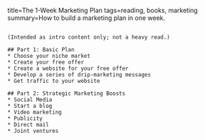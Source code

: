 title=The 1-Week Marketing Plan
tags=reading, books, marketing
summary=How to build a marketing plan in one week.
~~~~~~

(Intended as intro content only; not a heavy read.)

## Part 1: Basic Plan
* Choose your niche market
* Create your free offer
* Create a website for your free offer
* Develop a series of drip-marketing messages
* Get traffic to your website

## Part 2: Strategic Marketing Boosts
* Social Media
* Start a blog
* Video marketing
* Publicity
* Direct mail
* Joint ventures

